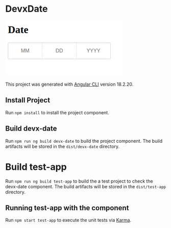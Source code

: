 # DevxDate

![devx-date](devx-date.png)

This project was generated with [Angular CLI](https://github.com/angular/angular-cli) version 18.2.20.

## Install Project

Run `npm install` to install the project component. 

## Build devx-date

Run `npm run ng build devx-date` to build the project component. The build artifacts will be stored in the `dist/devx-date` directory.

# Build test-app

Run `npm run ng build test-app` to build the a test project to check the devx-date component. The build artifacts will be stored in the `dist/test-app` directory.

## Running test-app with the component

Run `npm start test-app` to execute the unit tests via [Karma](https://karma-runner.github.io).

